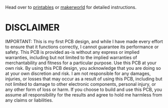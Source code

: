 Head over to [printables](https://www.printables.com/model/989029-bentocore-bentobox-controller-with-sensors) or [makerworld](https://makerworld.com/en/models/610820#profileId-533953) for detailed instructions. 

# DISCLAIMER
IMPORTANT: This is my first PCB design, and while I have made every effort to ensure that it functions correctly, I cannot guarantee its performance or safety. This PCB is provided as-is without any express or implied warranties, including but not limited to the implied warranties of merchantability and fitness for a particular purpose. Use this PCB at your own risk.
By using this PCB design, you acknowledge that you are doing so at your own discretion and risk. I am not responsible for any damages, injuries, or losses that may occur as a result of using this PCB, including but not limited to damage to other electronic components, personal injury, or any other form of loss or harm.
If you choose to build and use this PCB, you assume all responsibility for the results and agree to hold me harmless from any claims or liabilities.
